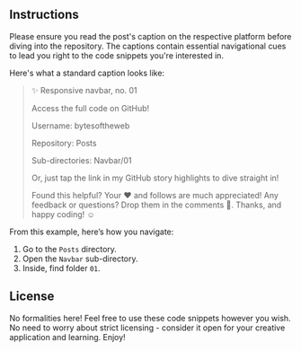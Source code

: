 ## Instructions

Please ensure you read the post's caption on the respective platform before diving into the repository. The captions contain essential navigational cues to lead you right to the code snippets you're interested in.

Here's what a standard caption looks like:

> ✨ Responsive navbar, no. 01
>  
> Access the full code on GitHub!
> 
> Username: bytesoftheweb
>
> Repository: Posts
> 
> Sub-directories: Navbar/01
>
> Or, just tap the link in my GitHub story highlights to dive straight in!
> 
> Found this helpful? Your ♥️ and follows are much appreciated! Any feedback or questions? Drop them in the comments 💬. Thanks, and happy coding! ☺️

From this example, here’s how you navigate:
1. Go to the `Posts` directory.
2. Open the `Navbar` sub-directory.
3. Inside, find folder `01`.

## License

No formalities here! Feel free to use these code snippets however you wish. No need to worry about strict licensing - consider it open for your creative application and learning. Enjoy!
